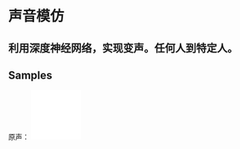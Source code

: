 # 声音模仿
## 利用深度神经网络，实现变声。任何人到特定人。


## Samples
原声：
<embed height="100" width="100" src="song.mp3" />
